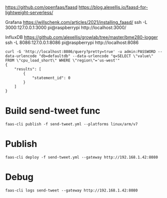 https://github.com/openfaas/faasd
https://blog.alexellis.io/faasd-for-lightweight-serverless/

Grafana
https://willschenk.com/articles/2021/installing_faasd/
ssh -L 3000:127.0.0.1:3000 pi@raspberrypi
http://localhost:3000/

InfluxDB
https://github.com/alexellis/growlab/tree/master/bme280-logger
ssh -L 8086:127.0.0.1:8086 pi@raspberrypi
http://localhost:8086

```cli
curl -G 'http://localhost:8086/query?pretty=true' -u admin:PASSWORD --data-urlencode "db=defaultdb" --data-urlencode "q=SELECT \"value\" FROM \"cpu_load_short\" WHERE \"region\"='us-west'"
{
    "results": [
        {
            "statement_id": 0
        }
    ]
}
```

# Build send-tweet func

```cli
faas-cli publish -f send-tweet.yml --platforms linux/arm/v7
```

# Publish

```cli
faas-cli deploy -f send-tweet.yml --gateway http://192.168.1.42:8080
```

# Debug

```cli
faas-cli logs send-tweet --gateway http://192.168.1.42:8080
```
